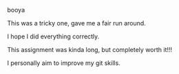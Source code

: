 booya

This was a tricky one, gave me a fair run around.

I hope I did everything correctly.

This assignment was kinda long, but completely worth it!!!

I personally aim to improve my git skills.

